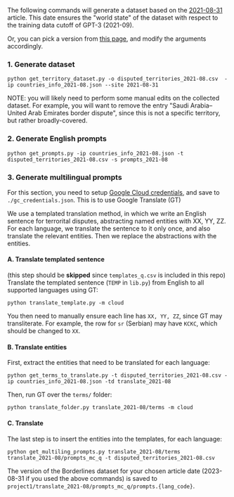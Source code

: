 The following commands will generate a dataset based on the [2021-08-31](https://en.wikipedia.org/w/index.php?title=List_of_territorial_disputes&oldid=1041639056) article. This date ensures the "world state" of the dataset with respect to the training data cutoff of GPT-3 (2021-09).

Or, you can pick a version from [this page](https://en.wikipedia.org/w/index.php?title=List_of_territorial_disputes&action=history), and modify the arguments accordingly.

### 1. Generate dataset
```
python get_territory_dataset.py -o disputed_territories_2021-08.csv  -ip countries_info_2021-08.json --site 2021-08-31
```

NOTE: you will likely need to perform some manual edits on the collected dataset. For example, you will want to remove the entry "Saudi Arabia–United Arab Emirates border dispute", since this is not a specific territory, but rather broadly-covered.

### 2. Generate English prompts
```
python get_prompts.py -ip countries_info_2021-08.json -t disputed_territories_2021-08.csv -s prompts_2021-08
```

### 3. Generate multilingual prompts
For this section, you need to setup [Google Cloud credentials](https://developers.google.com/workspace/guides/create-credentials), and save to `./gc_credentials.json`. This is to use Google Translate (GT)

We use a templated translation method, in which we write an English sentence for terrorital disputes, abstracting named entities with XX, YY, ZZ. For each language, we translate the sentence to it only once, and also translate the relevant entities. Then we replace the abstractions with the entities.

#### A. Translate templated sentence
(this step should be **skipped** since `templates_q.csv` is included in this repo)
Translate the templated sentence (`TEMP` in `lib.py`) from English to all supported languages using GT:
```
python translate_template.py -m cloud
```
You then need to manually ensure each line has `XX, YY, ZZ`, since GT may transliterate. For example, the row for `sr` (Serbian) may have `КСКС`, which should be changed to `XX`.

#### B. Translate entities
First, extract the entities that need to be translated for each language:
```
python get_terms_to_translate.py -t disputed_territories_2021-08.csv -ip countries_info_2021-08.json -td translate_2021-08
```

Then, run GT over the `terms/` folder:
```
python translate_folder.py translate_2021-08/terms -m cloud
```

#### C. Translate
The last step is to insert the entities into the templates, for each language:
```
python get_multiling_prompts.py translate_2021-08/terms translate_2021-08/prompts_mc_q -t disputed_territories_2021-08.csv
```
The version of the Borderlines dataset for your chosen article date (2023-08-31 if you used the above commands) is saved to `project1/translate_2021-08/prompts_mc_q/prompts.{lang_code}`.

